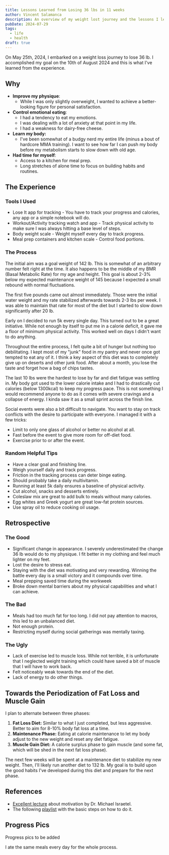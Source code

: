 ```yaml
---
title: Lessons Learned from Losing 36 lbs in 11 weeks
author: Vincent Salamanca
description: An overview of my weight lost journey and the lessons I learned from it.
pubDate: 2024-07-29
tags:
  - life
  - health
draft: true
---
```

On May 25th, 2024, I embarked on a weight loss journey to lose 36 lb. I accomplished my goal on the 10th of August 2024 and this is what I've learned from the experience.
## Why

- **Improve my physique**:
    - While I was only slightly overweight, I wanted to achieve a better-looking figure for personal satisfaction.
- **Control emotional eating**:
    - I had a tendency to eat my emotions.
    - I was dealing with a lot of anxiety at that point in my life.
    - I had a weakness for dairy-free cheese.
- **Learn my body:** 
	- I've been somewhat of a budgy nerd my entire life (minus a bout of hardcore MMA training). I want to see how far I can push my body before my metabolism starts to slow down with old age.
- **Had time for myself**:
    - Access to a kitchen for meal prep.
    - Long stretches of alone time to focus on building habits and routines.

## The Experience

### Tools I Used

- Lose It app for tracking - You have to track your progress and calories, any app or a simple notebook will do.
- Workout/Activity tracking watch and app - Track physical activity to make sure I was always hitting a base level of steps.
- Body weight scale - Weight myself every day to track progress.
- Meal prep containers and kitchen scale - Control food portions.

### The Process

The initial aim was a goal weight of 142 lb. This is somewhat of an arbitrary number felt right at the time. It also happens to be the middle of my BMR (Basal Metabolic Rate) for my age and height. This goal is about 2-3% below my expected maintenance weight of 145 because I expected a small rebound with normal fluctuations.

The first five pounds came out almost immediately. Those were the initial water weight and my rate stabilized afterwards towards 2-3 lbs per week. I was able to maintain that rate for most of the diet but I started to slow down significantly after 20 lb.

Early on I decided to run 5k every single day. This turned out to be a great initiative. While not enough by itself to put me in a calorie deficit, it gave me a floor of minimum physical activity. This worked well on days I didn't want to do anything.

Throughout the entire process, I felt quite a bit of hunger but nothing too debilitating. I kept most of my "junk" food in my pantry and never once got tempted to eat any of it. I think a key aspect of this diet was to completely give up on deserts and other junk food. After about a month, you lose the taste and forget how a bag of chips tastes.

The last 10 lbs were the hardest to lose by far and diet fatigue was settling in. My body got used to the lower calorie intake and I had to drastically cut calories (below 1300kcal) to keep my progress pace. This is not something I would recommend anyone to do as it comes with severe cravings and a collapse of energy. I kinda saw it as a small sprint across the finish line.

Social events were also a bit difficult to navigate. You want to stay on track conflicts with the desire to participate with everyone. I managed it with a few tricks:
- Limit to only one glass of alcohol or better no alcohol at all.
- Fast before the event to give more room for off-diet food.
- Exercise prior to or after the event.

### Random Helpful Tips

- Have a clear goal and finishing line.
- Weigh yourself daily and track progress.
- Friction in the tracking process can deter binge eating.
- Should probably take a daily multivitamin.
- Running at least 5k daily ensures a baseline of physical activity.
- Cut alcohol, snacks and desserts entirely.
- Coleslaw mix are great to add bulk to meals without many calories.
- Egg whites and Greek yogurt are great low-fat protein sources.
- Use spray oil to reduce cooking oil usage.

## Retrospective

### The Good
- Significant change in appearance. I severely underestimated the change 36 lb would do to my physique. I fit better in my clothing and feel much lighter on my feet.
- Lost the desire to stress eat.
- Staying with the diet was motivating and very rewarding. Winning the battle every day is a small victory and it compounds over time. 
- Meal prepping saved time during the workweek
- Broke down mental barriers about my physical capabilities and what I can achieve.

### The Bad
- Meals had too much fat for too long. I did not pay attention to macros, this led to an unbalanced diet.
- Not enough protein.
- Restricting myself during social gatherings was mentally taxing.
### The Ugly
- Lack of exercise led to muscle loss. While not terrible, it is unfortunate that I neglected weight training which could have saved a bit of muscle that I will have to work back. 
- Felt noticeably weak towards the end of the diet.
- Lack of energy to do other things.

## Towards the Periodization of Fat Loss and Muscle Gain

I plan to alternate between three phases:
1. **Fat Loss Diet:** Similar to what I just completed, but less aggressive. Better to aim for 8-10% body fat loss at a time.
2. **Maintenance Phase:** Eating at calorie maintenance to let my body adjust to the new weight and reset any diet fatigue.
3. **Muscle Gain Diet:** A calorie surplus phase to gain muscle (and some fat, which will be shed in the next fat loss phase).

The next few weeks will be spent at a maintenance diet to stabilize my new weight. Then, I'll likely run another diet to 132 lb. My goal is to build upon the good habits I've developed during this diet and prepare for the next phase.

## References
- [Excellent lecture](https://www.youtube.com/watch?v=bcKthx5LTbI) about motivation by Dr. Michael Israetel.
- The following [playlist](https://youtube.com/playlist?list=PLyqKj7LwU2RulAjHczohbx5OyJQ8TaFM0&si=-VIgd3kD_rUHy7U1) with the basic steps on how to do it.

## Progress Pics
Progress pics to be added


I ate the same meals every day for the whole process.